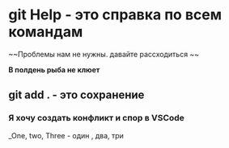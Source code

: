 # git Help - это справка по всем командам

~~Проблемы нам не нужны. давайте рассходиться ~~

**В полдень рыба не клюет**

## git add . - это сохранение

### Я хочу создать конфликт и спор в VSCode

_One, two, Three - один , два, три

